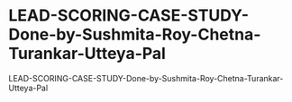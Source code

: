 # LEAD-SCORING-CASE-STUDY-Done-by-Sushmita-Roy-Chetna-Turankar-Utteya-Pal
LEAD-SCORING-CASE-STUDY-Done-by-Sushmita-Roy-Chetna-Turankar-Utteya-Pal
